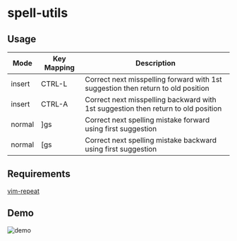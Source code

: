 spell-utils
===========


Usage
-----
| Mode   | Key Mapping | Description                                                                       |
| ----   | ----------- | --------------------------------------------------------------------------------- |
| insert | CTRL-L      | Correct next misspelling forward with 1st suggestion then return to old position  |
| insert | CTRL-A      | Correct next misspelling backward with 1st suggestion then return to old position |
| normal | ]gs         | Correct next spelling mistake forward using first suggestion                      |
| normal | [gs         | Correct next spelling mistake backward using first suggestion                     |


Requirements
------------
[vim-repeat](https://github.com/tpope/vim-repeat)


Demo
----
![demo](https://cloud.githubusercontent.com/assets/2142684/7647220/cf454026-fa85-11e4-8d9a-4c754b9f394b.gif)
